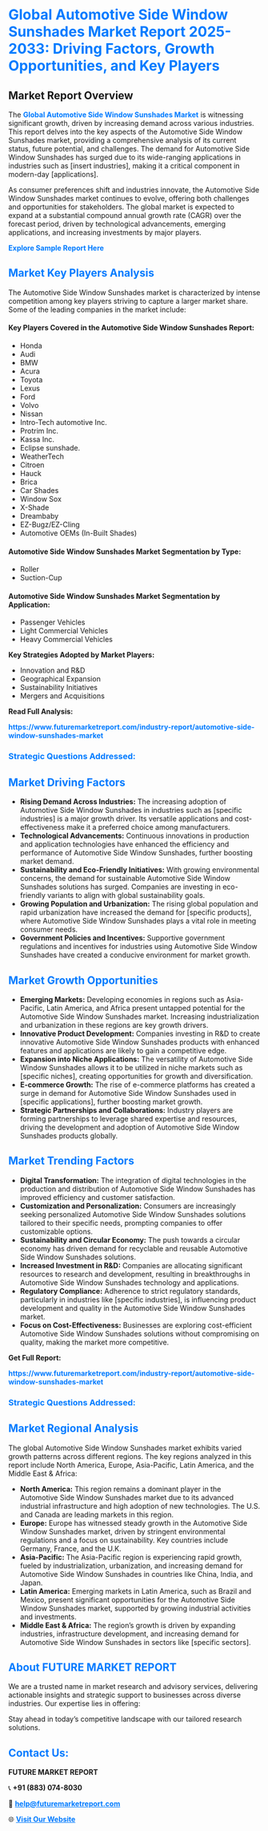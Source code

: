<h1 style="color: #007BFF;">Global Automotive Side Window Sunshades Market Report 2025-2033: Driving Factors, Growth Opportunities, and Key Players</h1>

<section id="overview">
<h2>Market Report Overview</h2>
<p>The <a href="https://www.futuremarketreport.com/industry-report/automotive-side-window-sunshades-market" style="color: #007BFF; text-decoration: none;"><strong>Global Automotive Side Window Sunshades Market</strong></a> is witnessing significant growth, driven by increasing demand across various industries. This report delves into the key aspects of the Automotive Side Window Sunshades market, providing a comprehensive analysis of its current status, future potential, and challenges. The demand for Automotive Side Window Sunshades has surged due to its wide-ranging applications in industries such as [insert industries], making it a critical component in modern-day [applications].</p>
<p>As consumer preferences shift and industries innovate, the Automotive Side Window Sunshades market continues to evolve, offering both challenges and opportunities for stakeholders. The global market is expected to expand at a substantial compound annual growth rate (CAGR) over the forecast period, driven by technological advancements, emerging applications, and increasing investments by major players.</p>
</section>

<section id="overview">
<p><a href="https://www.futuremarketreport.com/request-sample/reportId=89145" style="color: #007BFF; text-decoration: none;"><strong>Explore Sample Report Here</strong></a></p>
</section>

<section id="key-players">
<h2 style="color: #007BFF;">Market Key Players Analysis</h2>
<p>The Automotive Side Window Sunshades market is characterized by intense competition among key players striving to capture a larger market share. Some of the leading companies in the market include:</p>
<h4>Key Players Covered in the Automotive Side Window Sunshades Report:</h4>
<ul><li>Honda</li><li>Audi</li><li>BMW</li><li>Acura</li><li>Toyota</li><li>Lexus</li><li>Ford</li><li>Volvo</li><li>Nissan</li><li>Intro-Tech automotive Inc.</li><li>Protrim Inc.</li><li>Kassa Inc.</li><li>Eclipse sunshade.</li><li>WeatherTech</li><li>Citroen</li><li>Hauck</li><li>Brica</li><li>Car Shades</li><li>Window Sox</li><li>X-Shade</li><li>Dreambaby</li><li>EZ-Bugz/EZ-Cling</li><li>Automotive OEMs (In-Built Shades)</li></ul>
<h4>Automotive Side Window Sunshades Market Segmentation by Type:</h4>
<ul><li>Roller</li><li>Suction-Cup</li></ul>

<h4>Automotive Side Window Sunshades Market Segmentation by Application:</h4>
<ul><li>Passenger Vehicles</li><li>Light Commercial Vehicles</li><li>Heavy Commercial Vehicles</li></ul>
<p><strong>Key Strategies Adopted by Market Players:</strong></p>
<ul>
<li>Innovation and R&D</li>
<li>Geographical Expansion</li>
<li>Sustainability Initiatives</li>
<li>Mergers and Acquisitions</li>
</ul>
</section>

<section>
<p><strong>Read Full Analysis: </strong></p><a href="https://www.futuremarketreport.com/industry-report/automotive-side-window-sunshades-market" style="color: #007BFF; text-decoration: none;"><strong>https://www.futuremarketreport.com/industry-report/automotive-side-window-sunshades-market</strong></a>
<h3 style="color: #007BFF;">Strategic Questions Addressed:</h3>
</section>

<section id="driving-factors">
<h2 style="color: #007BFF;">Market Driving Factors</h2>
<ul>
<li><strong>Rising Demand Across Industries:</strong> The increasing adoption of Automotive Side Window Sunshades in industries such as [specific industries] is a major growth driver. Its versatile applications and cost-effectiveness make it a preferred choice among manufacturers.</li>
<li><strong>Technological Advancements:</strong> Continuous innovations in production and application technologies have enhanced the efficiency and performance of Automotive Side Window Sunshades, further boosting market demand.</li>
<li><strong>Sustainability and Eco-Friendly Initiatives:</strong> With growing environmental concerns, the demand for sustainable Automotive Side Window Sunshades solutions has surged. Companies are investing in eco-friendly variants to align with global sustainability goals.</li>
<li><strong>Growing Population and Urbanization:</strong> The rising global population and rapid urbanization have increased the demand for [specific products], where Automotive Side Window Sunshades plays a vital role in meeting consumer needs.</li>
<li><strong>Government Policies and Incentives:</strong> Supportive government regulations and incentives for industries using Automotive Side Window Sunshades have created a conducive environment for market growth.</li>
</ul>
</section>

<section id="growth-opportunities">
<h2 style="color: #007BFF;">Market Growth Opportunities</h2>
<ul>
<li><strong>Emerging Markets:</strong> Developing economies in regions such as Asia-Pacific, Latin America, and Africa present untapped potential for the Automotive Side Window Sunshades market. Increasing industrialization and urbanization in these regions are key growth drivers.</li>
<li><strong>Innovative Product Development:</strong> Companies investing in R&D to create innovative Automotive Side Window Sunshades products with enhanced features and applications are likely to gain a competitive edge.</li>
<li><strong>Expansion into Niche Applications:</strong> The versatility of Automotive Side Window Sunshades allows it to be utilized in niche markets such as [specific niches], creating opportunities for growth and diversification.</li>
<li><strong>E-commerce Growth:</strong> The rise of e-commerce platforms has created a surge in demand for Automotive Side Window Sunshades used in [specific applications], further boosting market growth.</li>
<li><strong>Strategic Partnerships and Collaborations:</strong> Industry players are forming partnerships to leverage shared expertise and resources, driving the development and adoption of Automotive Side Window Sunshades products globally.</li>
</ul>
</section>

<section id="trending-factors">
<h2 style="color: #007BFF;">Market Trending Factors</h2>
<ul>
<li><strong>Digital Transformation:</strong> The integration of digital technologies in the production and distribution of Automotive Side Window Sunshades has improved efficiency and customer satisfaction.</li>
<li><strong>Customization and Personalization:</strong> Consumers are increasingly seeking personalized Automotive Side Window Sunshades solutions tailored to their specific needs, prompting companies to offer customizable options.</li>
<li><strong>Sustainability and Circular Economy:</strong> The push towards a circular economy has driven demand for recyclable and reusable Automotive Side Window Sunshades solutions.</li>
<li><strong>Increased Investment in R&D:</strong> Companies are allocating significant resources to research and development, resulting in breakthroughs in Automotive Side Window Sunshades technology and applications.</li>
<li><strong>Regulatory Compliance:</strong> Adherence to strict regulatory standards, particularly in industries like [specific industries], is influencing product development and quality in the Automotive Side Window Sunshades market.</li>
<li><strong>Focus on Cost-Effectiveness:</strong> Businesses are exploring cost-efficient Automotive Side Window Sunshades solutions without compromising on quality, making the market more competitive.</li>
</ul>
</section>

<section>
<p><strong>Get Full Report: </strong></p><a href="https://www.futuremarketreport.com/industry-report/automotive-side-window-sunshades-market" style="color: #007BFF; text-decoration: none;"><strong>https://www.futuremarketreport.com/industry-report/automotive-side-window-sunshades-market</strong></a>
<h3 style="color: #007BFF;">Strategic Questions Addressed:</h3>
</section>


<section id="regional-analysis">
<h2 style="color: #007BFF;">Market Regional Analysis</h2>
<p>The global Automotive Side Window Sunshades market exhibits varied growth patterns across different regions. The key regions analyzed in this report include North America, Europe, Asia-Pacific, Latin America, and the Middle East & Africa:</p>
<ul>
<li><strong>North America:</strong> This region remains a dominant player in the Automotive Side Window Sunshades market due to its advanced industrial infrastructure and high adoption of new technologies. The U.S. and Canada are leading markets in this region.</li>
<li><strong>Europe:</strong> Europe has witnessed steady growth in the Automotive Side Window Sunshades market, driven by stringent environmental regulations and a focus on sustainability. Key countries include Germany, France, and the U.K.</li>
<li><strong>Asia-Pacific:</strong> The Asia-Pacific region is experiencing rapid growth, fueled by industrialization, urbanization, and increasing demand for Automotive Side Window Sunshades in countries like China, India, and Japan.</li>
<li><strong>Latin America:</strong> Emerging markets in Latin America, such as Brazil and Mexico, present significant opportunities for the Automotive Side Window Sunshades market, supported by growing industrial activities and investments.</li>
<li><strong>Middle East & Africa:</strong> The region’s growth is driven by expanding industries, infrastructure development, and increasing demand for Automotive Side Window Sunshades in sectors like [specific sectors].</li>
</ul>
</section>

<footer>
<h2 style="color: #007BFF;">About FUTURE MARKET REPORT</h2>
<p>We are a trusted name in market research and advisory services, delivering actionable insights and strategic support to businesses across diverse industries. Our expertise lies in offering:</p>

<p>Stay ahead in today’s competitive landscape with our tailored research solutions.</p>

<h2 style="color: #007BFF;">Contact Us:</h2>
<p><strong>FUTURE MARKET REPORT</strong></p>
<p>📞 <strong>+91 (883) 074-8030</strong></p>
<p>📧 <strong><a href="mailto:help@futuremarketreport.com" style="color: #007BFF;">help@futuremarketreport.com</a></strong></p>
<p>🌐 <strong><a href="https://www.futuremarketreport.com/" style="color: #007BFF;">Visit Our Website</a></strong></p>
</footer>